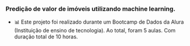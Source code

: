 ### Predição de valor de imóveis utilizando machine learning.


- 📊 Este projeto foi realizado durante um Bootcamp de Dados da Alura (Instituição de ensino de tecnologia).
Ao total, foram 5 aulas. Com duração total de 10 horas.

